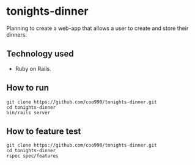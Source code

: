 # tonights-dinner

Planning to create a web-app that allows a user to create and store their dinners.

## Technology used
- Ruby on Rails.

## How to run
```
git clone https://github.com/coo990/tonights-dinner.git
cd tonights-dinner
bin/rails server
```

## How to feature test
```
git clone https://github.com/coo990/tonights-dinner.git
cd tonights-dinner
rspec spec/features
```